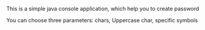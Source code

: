 This is a simple java console application, which help you to create password

You can choose three parameters: chars, Uppercase char, specific symbols
